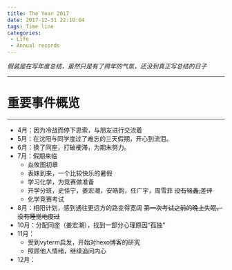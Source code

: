 ```yaml
---
title: The Year 2017
date: 2017-12-31 22:10:04
tags: Time line
categories: 
 - Life
 - Annual records
---
```

*假装是在写年度总结，虽然只是有了跨年的气氛，还没到真正写总结的日子*
*****
# 重要事件概览
---------------------
* 4月：因为冷战而停下思索，与朋友进行交流着
* 5月：在沈阳与同学度过了难忘的三天假期，开心到流泪。
* 6月：换了同座，打破梗滞，为期末努力。
* 7月：假期来临
    * 焱攸图初章
    * 表妹到来，一个比较快乐的暑假
    * 学习化学，为竞赛做准备
    * 开学分班，史佳宁，姜宏潮，安皓韵，任广宇，周雪菲 ~~没有铭鑫,差评~~
    * 化学竞赛考试
* 8月：相阳计划，感到通往更远方的路变得宽阔 ~~第一次考试之前的晚上失眠，没有睡觉地度过~~
* 10月：分配同座（姜宏潮），找到一部分心理原因“孤独”
* 11月：
    * 受到vyterm启发，开始对hexo博客的研究
    * 照顾他人情绪，继续追问内心
* 12月：